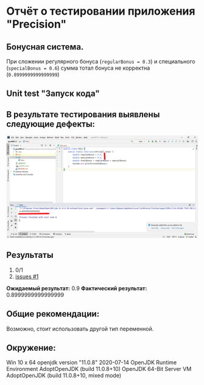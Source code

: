 # Отчёт о тестировании приложения "Precision"

## Бонусная система.

При сложении регулярного бонуса (`regularBonus = 0.3`) и специального (`specialBonus = 0.6`) сумма тотал бонуса не корректна (`0.8999999999999999`)

## Unit test "Запуск кода"

## В результате тестирования выявлены следующие дефекты:
![](https://raw.githubusercontent.com/BulygaDenis/javaHW1_4/master/1.3.png)


## Результаты

1. 0/1
2. [issues #1](https://github.com/BulygaDenis/javaHW1_4/issues/1)


**Ожидаемый результат:**
0.9
**Фактический результат:**
0.8999999999999999
## Общие рекомендации:
Возможно, стоит использовать другой тип переменной.

## Окружение:

Win 10 x 64
openjdk version "11.0.8" 2020-07-14
OpenJDK Runtime Environment AdoptOpenJDK (build 11.0.8+10)
OpenJDK 64-Bit Server VM AdoptOpenJDK (build 11.0.8+10, mixed mode)



